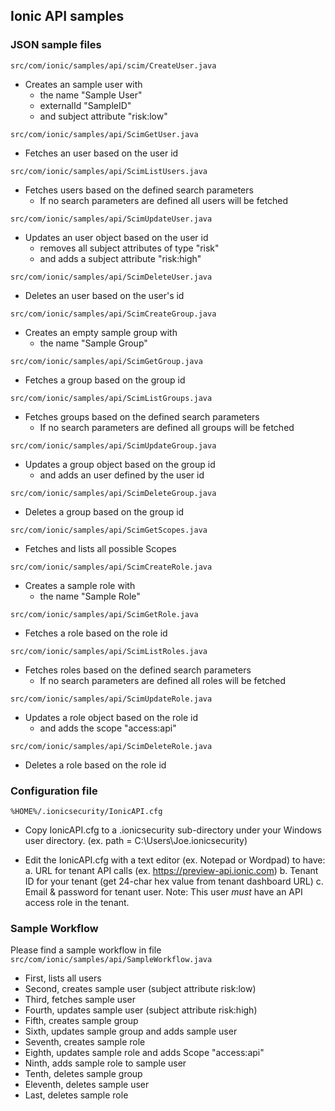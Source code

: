 ## Ionic API samples

### JSON sample files
`src/com/ionic/samples/api/scim/CreateUser.java`
 - Creates an sample user with 
   - the name "Sample User"
   - externalId "SampleID"
   - and subject attribute "risk:low"

`src/com/ionic/samples/api/ScimGetUser.java`
 - Fetches an user based on the user id

`src/com/ionic/samples/api/ScimListUsers.java`
 - Fetches users based on the defined search parameters
   - If no search parameters are defined all users will be fetched

`src/com/ionic/samples/api/ScimUpdateUser.java`
 - Updates an user object based on the user id
   - removes all subject attributes of type "risk"
   - and adds a subject attribute "risk:high"

`src/com/ionic/samples/api/ScimDeleteUser.java`
 - Deletes an user based on the user's id

`src/com/ionic/samples/api/ScimCreateGroup.java`
 - Creates an empty sample group with 
   - the name "Sample Group"

`src/com/ionic/samples/api/ScimGetGroup.java`
 - Fetches a group based on the group id

`src/com/ionic/samples/api/ScimListGroups.java`
 - Fetches groups based on the defined search parameters
   - If no search parameters are defined all groups will be fetched

`src/com/ionic/samples/api/ScimUpdateGroup.java`
 - Updates a group object based on the group id
   - and adds an user defined by the user id

`src/com/ionic/samples/api/ScimDeleteGroup.java`
 - Deletes a group based on the group id

`src/com/ionic/samples/api/ScimGetScopes.java`
 - Fetches and lists all possible Scopes

`src/com/ionic/samples/api/ScimCreateRole.java`
 - Creates a sample role with
   - the name "Sample Role"

`src/com/ionic/samples/api/ScimGetRole.java`
 - Fetches a role based on the role id

`src/com/ionic/samples/api/ScimListRoles.java`
 - Fetches roles based on the defined search parameters
   - If no search parameters are defined all roles will be fetched

`src/com/ionic/samples/api/ScimUpdateRole.java`
 - Updates a role object based on the role id
   - and adds the scope "access:api"

`src/com/ionic/samples/api/ScimDeleteRole.java`
 - Deletes a role based on the role id


### Configuration file
`%HOME%/.ionicsecurity/IonicAPI.cfg`
 - Copy IonicAPI.cfg to a \.ionicsecurity sub-directory under your Windows user directory.
   (ex. path = C:\Users\Joe\.ionicsecurity)

 - Edit the IonicAPI.cfg with a text editor (ex. Notepad or Wordpad) to have:
     a. URL for tenant API calls (ex. https://preview-api.ionic.com)
     b. Tenant ID for your tenant (get 24-char hex value from tenant dashboard URL)
     c. Email & password for tenant user.  Note:  This user _must_ have an API access role in the tenant.

### Sample Workflow

Please find a sample workflow in file
`src/com/ionic/samples/api/SampleWorkflow.java`
 - First, lists all users
 - Second, creates sample user (subject attribute risk:low)
 - Third, fetches sample user
 - Fourth, updates sample user (subject attribute risk:high)
 - Fifth, creates sample group
 - Sixth, updates sample group and adds sample user
 - Seventh, creates sample role
 - Eighth, updates sample role and adds Scope "access:api"
 - Ninth, adds sample role to sample user
 - Tenth, deletes sample group
 - Eleventh, deletes sample user
 - Last, deletes sample role
